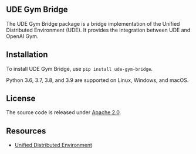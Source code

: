 ## UDE Gym Bridge

The UDE Gym Bridge package is a bridge implementation of the Unified Distributed Environment (UDE). It provides the integration between UDE and OpenAI Gym. 

## Installation

To install UDE Gym Bridge, use `pip install ude-gym-bridge`.

Python 3.6, 3.7, 3.8, and 3.9 are supported on Linux, Windows, and macOS.


## License

The source code is released under [Apache 2.0](https://aws.amazon.com/apache-2-0/).

## Resources
* [Unified Distributed Environment](https://github.com/aws-deepracer/ude)

